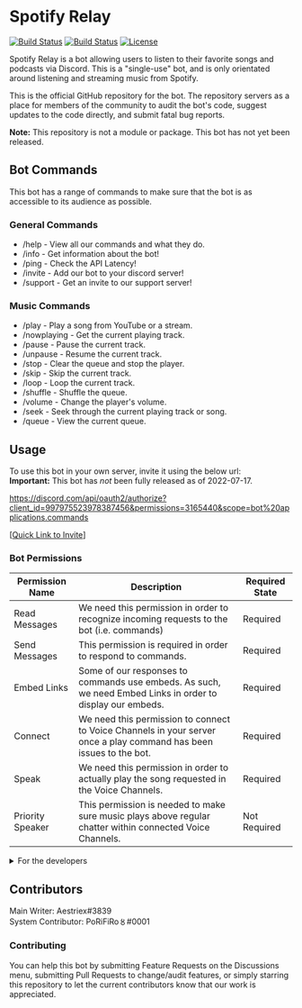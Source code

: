# Spotify Relay

[![Build Status](https://img.shields.io/github/forks/aestriex/Spotify-Relay.svg)](https://github.com/aestriex/Spotify-Relay)
[![Build Status](https://img.shields.io/github/stars/aestriex/Spotify-Relay.svg)](https://github.com/aestriex/Spotify-Relay)
[![License](https://img.shields.io/github/license/aestriex/Spotify-Relay.svg)](https://github.com/aestriex/Spotify-Relay)

Spotify Relay is a bot allowing users to listen to their favorite songs and podcasts via Discord. This is a "single-use" bot, and is only orientated around listening and streaming music from Spotify.

This is the official GitHub repository for the bot. The repository servers as a place for members of the community to audit the bot's code, suggest updates to the code directly, and submit fatal bug reports.

**Note:** This repository is not a module or package. This bot has not yet been released.

## Bot Commands
This bot has a range of commands to make sure that the bot is as accessible to its audience as possible.

### General Commands  
* /help - View all our commands and what they do.  
* /info - Get information about the bot!  
* /ping - Check the API Latency!  
* /invite - Add our bot to your discord server!  
* /support - Get an invite to our support server!  
  
### Music Commands  
* /play - Play a song from YouTube or a stream.  
* /nowplaying - Get the current playing track.  
* /pause - Pause the current track.  
* /unpause - Resume the current track.  
* /stop - Clear the queue and stop the player.  
* /skip - Skip the current track.  
* /loop - Loop the current track.  
* /shuffle - Shuffle the queue.   
* /volume - Change the player's volume.  
* /seek - Seek through the current playing track or song.  
* /queue - View the current queue.

## Usage

To use this bot in your own server, invite it using the below url:  
**Important:** This bot has *not* been fully released as of 2022-07-17.

https://discord.com/api/oauth2/authorize?client_id=997975523978387456&permissions=3165440&scope=bot%20applications.commands

\[[Quick Link to Invite](https://discord.com/api/oauth2/authorize?client_id=997975523978387456&permissions=3165440&scope=bot%20applications.commands)\]

### Bot Permissions

| Permission Name | Description | Required State |
|-----------------|-------------|----------------|
| Read Messages   | We need this permission in order to recognize incoming requests to the bot (i.e. commands) | Required |
| Send Messages   | This permission is required in order to respond to commands. | Required |
| Embed Links     | Some of our responses to commands use embeds. As such, we need Embed Links in order to display our embeds. | Required |
| Connect         | We need this permission to connect to Voice Channels in your server once a play command has been issues to the bot. | Required |
| Speak           | We need this permission in order to actually play the song requested in the Voice Channels. | Required |
| Priority Speaker| This permission is needed to make sure music plays above regular chatter within connected Voice Channels. | Not Required |



<details>
<summary>For the developers</summary>
Final Permission Integer: 3165440  
  
A permission is required that is called `applications.commands` in guilds to ensure the bot can write commands to the server, and read them once executed.
</details>


## Contributors
Main Writer: Aestriex#3839  
System Contributor: PoRiFiRo〥#0001

### Contributing
You can help this bot by submitting Feature Requests on the Discussions menu, submitting Pull Requests to change/audit features, or simply starring this repository to let the current contributors know that our work is appreciated.